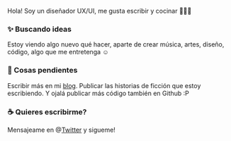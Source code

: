 Hola! Soy un diseñador UX/UI, me gusta escribir y cocinar 🧑🏻‍🍳

### :sparkles: Buscando ideas
Estoy viendo algo nuevo qué hacer, aparte de crear música, artes, diseño, código, algo que me entretenga :relaxed:

### :telescope: Cosas pendientes
Escribir más en mi [blog](https://cont3mpo.github.io). Publicar las historias de ficción que estoy escribiendo. Y ojalá publicar más código también en Github :P

### :coffee: Quieres escribirme?
Mensajeame en @[Twitter](https://twitter.com/cont3mpo) y sigueme!<br>
